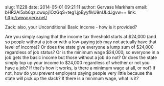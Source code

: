slug:    11228
date:    2014-05-01 09:21:11
author:  Gervase Markham
email:   bHR2AI5xb6qz.cwupj1OzGqS+teg1.jpByyflkU9nULdJgvw==
link:     http://www.gerv.net/

Zack: also, your Unconditional Basic Income - how is it provided?

Are you simply saying that the income tax threshold starts at $24,000
(and so people without a job or with a low-paying job may not actually
have that level of income)? Or does the state give everyone a lump sum
of $24,000 regardless of job status? Or is the minimum wage $24,000,
so everyone in a job gets the basic income but those without a job do
not? Or does the state simply top up your income to $24,000 regardless
of whether or not you have a job? If that's how it works, is there a
minimum wage at all, or not? If not, how do you prevent employers
paying people very little because the state will pick up the slack? If
there is a minimum wage, what is it?
